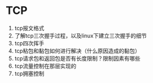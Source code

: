 
# TCP
1. tcp报文格式
2. 了解tcp三次握手过程，以及linux下建立三次握手的细节
3. tcp四次挥手
2. tcp粘包和黏包如何进行解决（什么原因造成的黏包）
3. tcp请求包和返回包是否有长度限制？限制因素有哪些
4. tcp流量控制在那层实现的
5. tcp拥塞控制